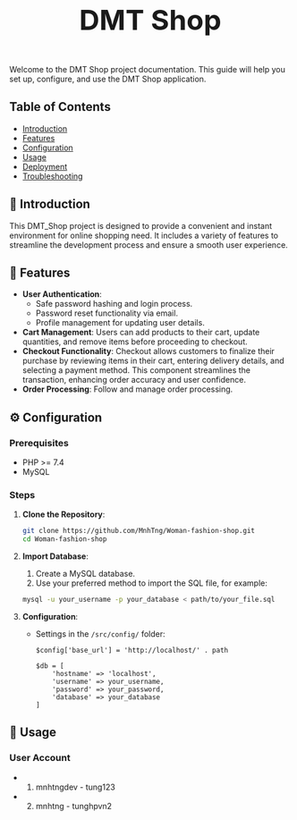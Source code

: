 # <p align="center" style="font-size: 50px;">DMT Shop</p>

Welcome to the DMT Shop project documentation. This guide will help you set up, configure, and use the DMT Shop application.

## Table of Contents

- [Introduction](#introduction)
- [Features](#features)
- [Configuration](#configuration)
- [Usage](#usage)
- [Deployment](#deployment)
- [Troubleshooting](#troubleshooting)

## 📖 Introduction

This DMT_Shop project is designed to provide a convenient and instant environment for online shopping need. It includes a variety of features to streamline the development process and ensure a smooth user experience.

## 🌟 Features

- **User Authentication**:
    - Safe password hashing and login process.
    - Password reset functionality via email.
    - Profile management for updating user details.
- **Cart Management**: Users can add products to their cart, update quantities, and remove items before proceeding to checkout.
- **Checkout Functionality**: Checkout allows customers to finalize their purchase by reviewing items in their cart, entering delivery details, and selecting a payment method. This component streamlines the transaction, enhancing order accuracy and user confidence.
- **Order Processing**: Follow and manage order processing.

## ⚙️ Configuration

### Prerequisites

- PHP >= 7.4
- MySQL

### Steps

1. **Clone the Repository**:
    ```sh
    git clone https://github.com/MnhTng/Woman-fashion-shop.git
    cd Woman-fashion-shop
    ```

2. **Import Database**:
    1. Create a MySQL database.  
    2. Use your preferred method to import the SQL file, for example:
    ```sh
    mysql -u your_username -p your_database < path/to/your_file.sql
    ```

3. **Configuration**:
    - Settings in the `/src/config/` folder:
        ```
        $config['base_url'] = 'http://localhost/' . path
        ```
        ```
        $db = [
            'hostname' => 'localhost',
            'username' => your_username,
            'password' => your_password,
            'database' => your_database
        ]
        ```

## 🚀 Usage

### User Account 
- 1. mnhtngdev - tung123
- 2. mnhtng - tunghpvn2
